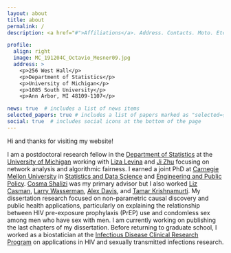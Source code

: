 ```yaml
---
layout: about
title: about
permalink: /
description: <a href="#">Affiliations</a>. Address. Contacts. Moto. Etc.

profile:
  align: right
  image: MC_191204C_Octavio_Mesner09.jpg
  address: >
    <p>256 West Hall</p>
    <p>Department of Statistics</p>
    <p>University of Michigan</p>
    <p>1085 South University</p>
    <p>Ann Arbor, MI 48109-1107</p>

news: true  # includes a list of news items
selected_papers: true # includes a list of papers marked as "selected={true}"
social: true  # includes social icons at the bottom of the page
---
```


Hi and thanks for visiting my website!

I am a postdoctoral research fellow in the [Department of Statistics](https://lsa.umich.edu/stats) at the [University of Michigan](https://umich.edu) working with [Liza Levina](http://dept.stat.lsa.umich.edu/~elevina/) and [Ji Zhu](http://dept.stat.lsa.umich.edu/~jizhu/) focusing on network analysis and algorithmic fairness.
I earned a joint PhD at [Carnegie Mellon University](cmu.edu) in [Statistics and Data Science](https://www.stat.cmu.edu) and [Engineering and Public Policy](https://www.stat.cmu.edu).
[Cosma Shalizi](http://bactra.org) was my primary advisor but I also worked [Liz Casman](https://www.cmu.edu/epp/people/emiriti-faculty/elizabeth-casman.html), [Larry Wasserman](https://www.stat.cmu.edu/~larry/), [Alex Davis](https://www.cmu.edu/epp/people/faculty/alex-davis.html), and [Tamar Krishnamurti](https://profiles.dom.pitt.edu/dgim/faculty_info.aspx/Krishnamurti6871).
My dissertation research focused on non-parametric causal discovery and public health applications, particularly on explaining the relationship between HIV pre-exposure prophylaxis (PrEP) use and condomless sex among men who have sex with men.
 I am currently working on publishing the last chapters of my dissertation.
Before returning to graduate school, I worked as a biostatician at the [Infectious Disease Clinical Research Program](https://www.idcrp.org) on applications in HIV and sexually transmitted infections research.

